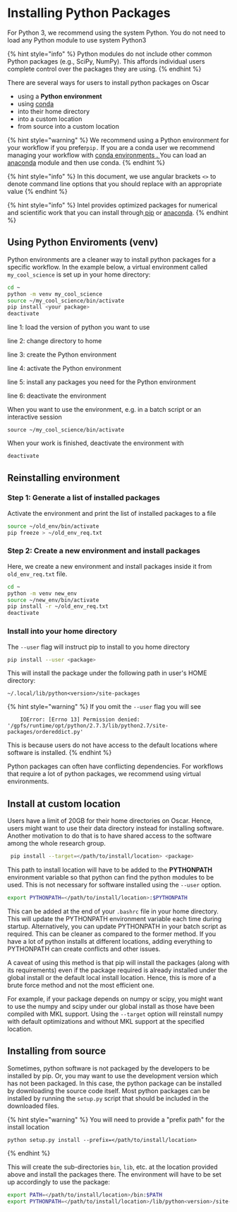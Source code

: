 # Installing Python Packages

&#x20;For Python 3, we recommend using the system Python. You do not need to load any Python module to use system Python3

{% hint style="info" %}
Python modules do not include other common Python packages (e.g., SciPy, NumPy). This affords individual users complete control over the packages they are using.
{% endhint %}

There are several ways for users to install python packages on Oscar

* using a **Python environment**
* using [conda](https://docs.conda.io/en/latest/)
* into their home directory
* into a custom location
* from source into a custom location

{% hint style="warning" %}
We recommend using a Python environment for your workflow if you prefer`pip.` If you are a conda user we recommend managing your workflow with [conda environments . ](https://docs.conda.io/projects/conda/en/latest/user-guide/tasks/manage-environments.html)You can load an [anaconda](anaconda.md) module and then use conda.
{% endhint %}

{% hint style="info" %}
In this document, we use angular brackets `<>` to denote command line options that you should replace with an appropriate value
{% endhint %}

{% hint style="info" %}
Intel provides optimized packages for numerical and scientific work that you can install through[ pip](https://software.intel.com/en-us/articles/installing-the-intel-distribution-for-python-and-intel-performance-libraries-with-pip-and) or [anaconda](https://software.intel.com/en-us/articles/using-intel-distribution-for-python-with-anaconda).&#x20;
{% endhint %}

## Using Python Enviroments (venv)

Python environments are a cleaner way to install python packages for a specific workflow.  In the example below, a virtual environment called `my_cool_science` is set up in your home directory:

```bash
cd ~
python -m venv my_cool_science
source ~/my_cool_science/bin/activate
pip install <your package>
deactivate
```

line 1: load the version of python you want to use

line 2: change directory to home

line 3: create the Python environment

line 4: activate the Python environment

line 5: install any packages you need for the Python environment

line 6: deactivate the environment

When you want to use the environment,  e.g. in a batch script or an interactive session&#x20;

&#x20;`source ~/my_cool_science/bin/activate`

When your work is finished, deactivate the environment with&#x20;

`deactivate`

## Reinstalling environment

### Step 1: Generate a list of installed packages

Activate the environment and print the list of installed packages to a file

```bash
source ~/old_env/bin/activate
pip freeze > ~/old_env_req.txt
```

### Step 2: Create a new environment and install packages

Here, we create a new environment and install packages inside it from `old_env_req.txt` file.

```bash
cd ~
python -m venv new_env
source ~/new_env/bin/activate
pip install -r ~/old_env_req.txt
deactivate
```

### Install into your home directory

The `--user` flag will instruct pip to install to you home directory

```bash
pip install --user <package>
```

This will install the package under the following path in user's HOME directory:

```
~/.local/lib/python<version>/site-packages
```

{% hint style="warning" %}
If you omit the `--user` flag you will see

```
    IOError: [Errno 13] Permission denied: '/gpfs/runtime/opt/python/2.7.3/lib/python2.7/site-packages/ordereddict.py'
```

This is because users do not have access to the default locations where software is installed.
{% endhint %}

Python packages can often have conflicting dependencies.  For workflows that require a lot of python packages, we recommend using virtual environments.&#x20;

## Install at custom location

Users have a limit of 20GB for their home directories on Oscar. Hence, users might want to use their data directory instead for installing software. Another motivation to do that is to have shared access to the software among the whole research group.

```bash
 pip install --target=</path/to/install/location> <package>
```

This path to install location will have to be added to the **PYTHONPATH** environment variable so that python can find the python modules to be used. This is not necessary for software installed using the `--user` option.

```bash
export PYTHONPATH=</path/to/install/location>:$PYTHONPATH
```

This can be added at the end of your `.bashrc` file in your home directory. This will update the PYTHONPATH environment variable each time during startup. Alternatively, you can update PYTHONPATH in your batch script as required. This can be cleaner as compared to the former method. If you have a lot of python installs at different locations, adding everything to PYTHONPATH can create conflicts and other issues.

A caveat of using this method is that pip will install the packages (along with its requirements) even if the package required is already installed under the global install or the default local install location. Hence, this is more of a brute force method and not the most efficient one.

For example, if your package depends on numpy or scipy, you might want to use the numpy and scipy under our global install as those have been compiled with MKL support. Using the `--target` option will reinstall numpy with default optimizations and without MKL support at the specified location.

## Installing from source

Sometimes, python software is not packaged by the developers to be installed by pip. Or, you may want to use the development version which has not been packaged. In this case, the python package can be installed by downloading the source code itself. Most python packages can be installed by running the `setup.py` script that should be included in the downloaded files.

{% hint style="warning" %}
You will need to provide a "prefix path" for the install location

```
python setup.py install --prefix=</path/to/install/location>
```
{% endhint %}

This will create the sub-directories `bin`, `lib`, etc. at the location provided above and install the packages there. The environment will have to be set up accordingly to use the package:

```bash
export PATH=</path/to/install/location>/bin:$PATH
export PYTHONPATH=</path/to/install/location>/lib/python<version>/site-packages:$PYTHONPATH
```
